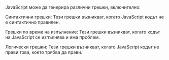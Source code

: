 JavaScript може да генерира различни грешки, включително:

Синтактични грешки: Тези грешки възникват, когато JavaScript кодът не е синтактично правилен.

Грешки по време на изпълнение: Тези грешки възникват, когато кодът на JavaScript се изпълнява и има проблем.

Логически грешки: Тези грешки възникват, когато JavaScript кодът не прави това, което трябва да прави.

